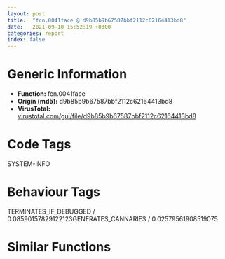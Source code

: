 ```yaml
---
layout: post
title:  "fcn.0041face @ d9b85b9b67587bbf2112c62164413bd8"
date:   2021-09-10 15:52:19 +0300
categories: report
index: false
---
```


# Generic Information
- **Function:** fcn.0041face
- **Origin (md5):** d9b85b9b67587bbf2112c62164413bd8
- **VirusTotal:** [virustotal.com/gui/file/d9b85b9b67587bbf2112c62164413bd8][virustotal_ref]

# Code Tags
<span class="tag" id="SYSTEM-INFO">SYSTEM-INFO</span>


# Behaviour Tags
<span class="bhv-tag" id="TERMINATES_IF_DEBUGGED">TERMINATES_IF_DEBUGGED / 0.08590157829122123</span><span class="bhv-tag" id="GENERATES_CANNARIES">GENERATES_CANNARIES / 0.02579561908519075</span>

# Similar Functions
<script type="text/javascript" src="https://www.gstatic.com/charts/loader.js"></script>
<script type="text/javascript">

    google.charts.load('current', {'packages':['corechart']});
    google.charts.setOnLoadCallback(drawChart);

    function drawChart() {
    var data = new google.visualization.DataTable();
        data.addColumn('number', 'X');
        data.addColumn('number', 'Y');
        data.addColumn({type: 'string', role: 'tooltip', 'p': {'html': true}});
        data.addColumn({'type': 'string', 'role': 'style'});
        
        data.addRows([
    [34.38710403442383, -33.86522674560547, '<b><a href="/report/fcn.0041face@d9b85b9b67587bbf2112c62164413bd8">fcn.0041face</a><br>@d9b85b9b67587bbf2112c62164413bd8</b><br>mov edi, edi<br>push ebp<br>mov ebp, esp<br>sub esp, 0x328<br>mov eax, dword[0x4d606c]<br>xor eax, ebp<br>mov dword[ebp-4], eax<br>cmp dword[ebp+8], 0xffffffff<br>push edi<br>je 0x41faf3<br>push dword[ebp+8]<br>call fcn.004165e2<br>pop ecx<br>push 0x50<br>lea eax, [ebp-0x320]<br>push 0<br>push eax<br>call fcn.00417ba0<br>push 0x2cc<br>lea eax, [ebp-0x2d0]<br>push 0<br>push eax<br>call fcn.00417ba0<br>lea eax, [ebp-0x320]<br>add esp, 0x18<br>mov dword[ebp-0x328], eax<br>lea eax, [ebp-0x2d0]<br>mov dword[ebp-0x324], eax<br>mov dword[ebp-0x220], eax<br>mov dword[ebp-0x224], ecx<br>mov dword[ebp-0x228], edx<br>mov dword[ebp-0x22c], ebx<br>mov dword[ebp-0x230], esi<br>mov dword[ebp-0x234], edi<br>mov word[ebp-0x208], ss<br>mov word[ebp-0x214], cs<br>mov word[ebp-0x238], ds<br>mov word[ebp-0x23c], es<br>mov word[ebp-0x240], fs<br>mov word[ebp-0x244], gs<br>pushfd <br>pop dword[ebp-0x210]<br>mov eax, dword[ebp+4]<br>mov dword[ebp-0x218], eax<br>lea eax, [ebp+4]<br>mov dword[ebp-0x20c], eax<br>mov dword[ebp-0x2d0], 0x10001<br>mov eax, dword[eax-4]<br>mov dword[ebp-0x21c], eax<br>mov eax, dword[ebp+0xc]<br>mov dword[ebp-0x320], eax<br>mov eax, dword[ebp+0x10]<br>mov dword[ebp-0x31c], eax<br>mov eax, dword[ebp+4]<br>mov dword[ebp-0x314], eax<br>call dword[sym.imp.KERNEL32.dll_IsDebuggerPresent]<br>push 0<br>mov edi, eax<br>call dword[sym.imp.KERNEL32.dll_SetUnhandledExceptionFilter]<br>lea eax, [ebp-0x328]<br>push eax<br>call dword[sym.imp.KERNEL32.dll_UnhandledExceptionFilter]<br>test eax, eax<br>jne 0x41fbfa<br>test edi, edi<br>jne 0x41fbfa<br>cmp dword[ebp+8], 0xffffffff<br>je 0x41fbfa<br>push dword[ebp+8]<br>call fcn.004165e2<br>pop ecx<br>mov ecx, dword[ebp-4]<br>xor ecx, ebp<br>pop edi<br>call fcn.0041585b<br>mov esp, ebp<br>pop ebp<br>ret <br><eoc> ', 'point { fill-color: #e0440e; }'],
[64.35002899169922, -56.094512939453125, '<b><a href="/report/fcn.0040c50e@1bf3bcaca0e582026c935549bb7d8a33">fcn.0040c50e</a><br>@1bf3bcaca0e582026c935549bb7d8a33</b><br>mov edi, edi<br>push ebp<br>mov ebp, esp<br>sub esp, 0x328<br>mov eax, dword[0x42e068]<br>xor eax, ebp<br>mov dword[ebp-4], eax<br>cmp dword[ebp+8], 0xffffffff<br>push edi<br>je 0x40c533<br>push dword[ebp+8]<br>call fcn.00408652<br>pop ecx<br>push 0x50<br>lea eax, [ebp-0x320]<br>push 0<br>push eax<br>call fcn.00409960<br>push 0x2cc<br>lea eax, [ebp-0x2d0]<br>push 0<br>push eax<br>call fcn.00409960<br>lea eax, [ebp-0x320]<br>add esp, 0x18<br>mov dword[ebp-0x328], eax<br>lea eax, [ebp-0x2d0]<br>mov dword[ebp-0x324], eax<br>mov dword[ebp-0x220], eax<br>mov dword[ebp-0x224], ecx<br>mov dword[ebp-0x228], edx<br>mov dword[ebp-0x22c], ebx<br>mov dword[ebp-0x230], esi<br>mov dword[ebp-0x234], edi<br>mov word[ebp-0x208], ss<br>mov word[ebp-0x214], cs<br>mov word[ebp-0x238], ds<br>mov word[ebp-0x23c], es<br>mov word[ebp-0x240], fs<br>mov word[ebp-0x244], gs<br>pushfd <br>pop dword[ebp-0x210]<br>mov eax, dword[ebp+4]<br>mov dword[ebp-0x218], eax<br>lea eax, [ebp+4]<br>mov dword[ebp-0x20c], eax<br>mov dword[ebp-0x2d0], 0x10001<br>mov eax, dword[eax-4]<br>mov dword[ebp-0x21c], eax<br>mov eax, dword[ebp+0xc]<br>mov dword[ebp-0x320], eax<br>mov eax, dword[ebp+0x10]<br>mov dword[ebp-0x31c], eax<br>mov eax, dword[ebp+4]<br>mov dword[ebp-0x314], eax<br>call dword[sym.imp.KERNEL32.dll_IsDebuggerPresent]<br>push 0<br>mov edi, eax<br>call dword[sym.imp.KERNEL32.dll_SetUnhandledExceptionFilter]<br>lea eax, [ebp-0x328]<br>push eax<br>call dword[sym.imp.KERNEL32.dll_UnhandledExceptionFilter]<br>test eax, eax<br>jne 0x40c63a<br>test edi, edi<br>jne 0x40c63a<br>cmp dword[ebp+8], 0xffffffff<br>je 0x40c63a<br>push dword[ebp+8]<br>call fcn.00408652<br>pop ecx<br>mov ecx, dword[ebp-4]<br>xor ecx, ebp<br>pop edi<br>call fcn.00407996<br>mov esp, ebp<br>pop ebp<br>ret <br><eoc> ', 'null'],
[86.9982681274414, -211.724365234375, '<b><a href="/report/fcn.00484f24@912f1d013a0d6151bc7a7cef6da1b2a0">fcn.00484f24</a><br>@912f1d013a0d6151bc7a7cef6da1b2a0</b><br>push ebp<br>mov ebp, esp<br>sub esp, 0x328<br>mov eax, dword[0x4b8744]<br>xor eax, ebp<br>mov dword[ebp-4], eax<br>cmp dword[ebp+8], 0xffffffff<br>push edi<br>je 0x484f47<br>push dword[ebp+8]<br>call fcn.0048ac2f<br>pop ecx<br>and dword[ebp-0x320], 0<br>lea eax, [ebp-0x31c]<br>push 0x4c<br>push 0<br>push eax<br>call fcn.0047b750<br>lea eax, [ebp-0x320]<br>add esp, 0xc<br>mov dword[ebp-0x328], eax<br>lea eax, [ebp-0x2d0]<br>mov dword[ebp-0x324], eax<br>mov dword[ebp-0x220], eax<br>mov dword[ebp-0x224], ecx<br>mov dword[ebp-0x228], edx<br>mov dword[ebp-0x22c], ebx<br>mov dword[ebp-0x230], esi<br>mov dword[ebp-0x234], edi<br>mov word[ebp-0x208], ss<br>mov word[ebp-0x214], cs<br>mov word[ebp-0x238], ds<br>mov word[ebp-0x23c], es<br>mov word[ebp-0x240], fs<br>mov word[ebp-0x244], gs<br>pushfd <br>pop dword[ebp-0x210]<br>mov eax, dword[ebp+4]<br>mov dword[ebp-0x218], eax<br>lea eax, [ebp+4]<br>mov dword[ebp-0x20c], eax<br>mov dword[ebp-0x2d0], 0x10001<br>mov eax, dword[eax-4]<br>mov dword[ebp-0x21c], eax<br>mov eax, dword[ebp+0xc]<br>mov dword[ebp-0x320], eax<br>mov eax, dword[ebp+0x10]<br>mov dword[ebp-0x31c], eax<br>mov eax, dword[ebp+4]<br>mov dword[ebp-0x314], eax<br>call dword[sym.imp.KERNEL32.dll_IsDebuggerPresent]<br>mov edi, eax<br>lea eax, [ebp-0x328]<br>push eax<br>call fcn.004841b6<br>pop ecx<br>test eax, eax<br>jne 0x48503a<br>test edi, edi<br>jne 0x48503a<br>cmp dword[ebp+8], 0xffffffff<br>je 0x48503a<br>push dword[ebp+8]<br>call fcn.0048ac2f<br>pop ecx<br>mov ecx, dword[ebp-4]<br>xor ecx, ebp<br>pop edi<br>call fcn.0047b6bc<br>mov esp, ebp<br>pop ebp<br>ret <br><eoc> ', 'null'],
[54.40937805175781, -94.9156265258789, '<b><a href="/report/fcn.004669ae@2dd6da6129e47fd72c5b6249eef16bbb">fcn.004669ae</a><br>@2dd6da6129e47fd72c5b6249eef16bbb</b><br>mov edi, edi<br>push ebp<br>mov ebp, esp<br>sub esp, 0x328<br>mov eax, dword[0x49b06c]<br>xor eax, ebp<br>mov dword[ebp-4], eax<br>cmp dword[ebp+8], 0xffffffff<br>push edi<br>je 0x4669d3<br>push dword[ebp+8]<br>call fcn.0045d4d3<br>pop ecx<br>push 0x50<br>lea eax, [ebp-0x320]<br>push 0<br>push eax<br>call fcn.0045ec20<br>push 0x2cc<br>lea eax, [ebp-0x2d0]<br>push 0<br>push eax<br>call fcn.0045ec20<br>lea eax, [ebp-0x320]<br>add esp, 0x18<br>mov dword[ebp-0x328], eax<br>lea eax, [ebp-0x2d0]<br>mov dword[ebp-0x324], eax<br>mov dword[ebp-0x220], eax<br>mov dword[ebp-0x224], ecx<br>mov dword[ebp-0x228], edx<br>mov dword[ebp-0x22c], ebx<br>mov dword[ebp-0x230], esi<br>mov dword[ebp-0x234], edi<br>mov word[ebp-0x208], ss<br>mov word[ebp-0x214], cs<br>mov word[ebp-0x238], ds<br>mov word[ebp-0x23c], es<br>mov word[ebp-0x240], fs<br>mov word[ebp-0x244], gs<br>pushfd <br>pop dword[ebp-0x210]<br>mov eax, dword[ebp+4]<br>mov dword[ebp-0x218], eax<br>lea eax, [ebp+4]<br>mov dword[ebp-0x20c], eax<br>mov dword[ebp-0x2d0], 0x10001<br>mov eax, dword[eax-4]<br>mov dword[ebp-0x21c], eax<br>mov eax, dword[ebp+0xc]<br>mov dword[ebp-0x320], eax<br>mov eax, dword[ebp+0x10]<br>mov dword[ebp-0x31c], eax<br>mov eax, dword[ebp+4]<br>mov dword[ebp-0x314], eax<br>call dword[sym.imp.KERNEL32.dll_IsDebuggerPresent]<br>push 0<br>mov edi, eax<br>call dword[sym.imp.KERNEL32.dll_SetUnhandledExceptionFilter]<br>lea eax, [ebp-0x328]<br>push eax<br>call dword[sym.imp.KERNEL32.dll_UnhandledExceptionFilter]<br>test eax, eax<br>jne 0x466ada<br>test edi, edi<br>jne 0x466ada<br>cmp dword[ebp+8], 0xffffffff<br>je 0x466ada<br>push dword[ebp+8]<br>call fcn.0045d4d3<br>pop ecx<br>mov ecx, dword[ebp-4]<br>xor ecx, ebp<br>pop edi<br>call fcn.0045c716<br>mov esp, ebp<br>pop ebp<br>ret <br><eoc> ', 'null'],
[-236.89794921875, 99.71495819091797, '<b><a href="/report/fcn.004084a3@31d828bf241be93b3ffe89cf3c313d44">fcn.004084a3</a><br>@31d828bf241be93b3ffe89cf3c313d44</b><br>push ebp<br>mov ebp, esp<br>sub esp, 0x324<br>push ebx<br>push 0x17<br>call sub.KERNEL32.dll_IsProcessorFeaturePresent<br>test eax, eax<br>je 0x4084bd<br>mov ecx, dword[ebp+8]<br>int 0x29<br>push 3<br>call fcn.00408652<br>mov dword[esp], 0x2cc<br>lea eax, [ebp-0x324]<br>push 0<br>push eax<br>call fcn.00409960<br>add esp, 0xc<br>mov dword[ebp-0x274], eax<br>mov dword[ebp-0x278], ecx<br>mov dword[ebp-0x27c], edx<br>mov dword[ebp-0x280], ebx<br>mov dword[ebp-0x284], esi<br>mov dword[ebp-0x288], edi<br>mov word[ebp-0x25c], ss<br>mov word[ebp-0x268], cs<br>mov word[ebp-0x28c], ds<br>mov word[ebp-0x290], es<br>mov word[ebp-0x294], fs<br>mov word[ebp-0x298], gs<br>pushfd <br>pop dword[ebp-0x264]<br>mov eax, dword[ebp+4]<br>mov dword[ebp-0x26c], eax<br>lea eax, [ebp+4]<br>mov dword[ebp-0x260], eax<br>mov dword[ebp-0x324], 0x10001<br>mov eax, dword[eax-4]<br>push 0x50<br>mov dword[ebp-0x270], eax<br>lea eax, [ebp-0x58]<br>push 0<br>push eax<br>call fcn.00409960<br>mov eax, dword[ebp+4]<br>add esp, 0xc<br>mov dword[ebp-0x58], 0x40000015<br>mov dword[ebp-0x54], 1<br>mov dword[ebp-0x4c], eax<br>call dword[sym.imp.KERNEL32.dll_IsDebuggerPresent]<br>push 0<br>lea ebx, [eax-1]<br>neg ebx<br>lea eax, [ebp-0x58]<br>mov dword[ebp-8], eax<br>lea eax, [ebp-0x324]<br>sbb bl, bl<br>mov dword[ebp-4], eax<br>inc bl<br>call dword[sym.imp.KERNEL32.dll_SetUnhandledExceptionFilter]<br>lea eax, [ebp-8]<br>push eax<br>call dword[sym.imp.KERNEL32.dll_UnhandledExceptionFilter]<br>test eax, eax<br>jne 0x4085ba<br>test bl, bl<br>jne 0x4085ba<br>push 3<br>call fcn.00408652<br>pop ecx<br>pop ebx<br>leave <br>ret <br><eoc> ', 'null'],
[-237.69931030273438, 130.881103515625, '<b><a href="/report/fcn.00416433@835812ed365516de32516b9bf14b0450">fcn.00416433</a><br>@835812ed365516de32516b9bf14b0450</b><br>push ebp<br>mov ebp, esp<br>sub esp, 0x324<br>push ebx<br>push 0x17<br>call sub.KERNEL32.dll_IsProcessorFeaturePresent<br>test eax, eax<br>je 0x41644d<br>mov ecx, dword[ebp+8]<br>int 0x29<br>push 3<br>call fcn.004165e2<br>mov dword[esp], 0x2cc<br>lea eax, [ebp-0x324]<br>push 0<br>push eax<br>call fcn.00417ba0<br>add esp, 0xc<br>mov dword[ebp-0x274], eax<br>mov dword[ebp-0x278], ecx<br>mov dword[ebp-0x27c], edx<br>mov dword[ebp-0x280], ebx<br>mov dword[ebp-0x284], esi<br>mov dword[ebp-0x288], edi<br>mov word[ebp-0x25c], ss<br>mov word[ebp-0x268], cs<br>mov word[ebp-0x28c], ds<br>mov word[ebp-0x290], es<br>mov word[ebp-0x294], fs<br>mov word[ebp-0x298], gs<br>pushfd <br>pop dword[ebp-0x264]<br>mov eax, dword[ebp+4]<br>mov dword[ebp-0x26c], eax<br>lea eax, [ebp+4]<br>mov dword[ebp-0x260], eax<br>mov dword[ebp-0x324], 0x10001<br>mov eax, dword[eax-4]<br>push 0x50<br>mov dword[ebp-0x270], eax<br>lea eax, [ebp-0x58]<br>push 0<br>push eax<br>call fcn.00417ba0<br>mov eax, dword[ebp+4]<br>add esp, 0xc<br>mov dword[ebp-0x58], 0x40000015<br>mov dword[ebp-0x54], 1<br>mov dword[ebp-0x4c], eax<br>call dword[sym.imp.KERNEL32.dll_IsDebuggerPresent]<br>push 0<br>lea ebx, [eax-1]<br>neg ebx<br>lea eax, [ebp-0x58]<br>mov dword[ebp-8], eax<br>lea eax, [ebp-0x324]<br>sbb bl, bl<br>mov dword[ebp-4], eax<br>inc bl<br>call dword[sym.imp.KERNEL32.dll_SetUnhandledExceptionFilter]<br>lea eax, [ebp-8]<br>push eax<br>call dword[sym.imp.KERNEL32.dll_UnhandledExceptionFilter]<br>test eax, eax<br>jne 0x41654a<br>test bl, bl<br>jne 0x41654a<br>push 3<br>call fcn.004165e2<br>pop ecx<br>pop ebx<br>leave <br>ret <br><eoc> ', 'null'],
[-12.56924819946289, 119.45914459228516, '<b><a href="/report/fcn.00478a97@394c28c779b535ac47055481e5ab2427">fcn.00478a97</a><br>@394c28c779b535ac47055481e5ab2427</b><br>mov edi, edi<br>push ebp<br>mov ebp, esp<br>sub esp, 0x210<br>mov eax, dword[0x49b06c]<br>xor eax, ebp<br>mov dword[ebp-4], eax<br>mov eax, dword[ebp+8]<br>lea ecx, [ebp-0x210]<br>push esi<br>mov esi, dword[ebp+0xc]<br>push 0x105<br>push ecx<br>push eax<br>call dword[sym.imp.KERNEL32.dll_GetModuleFileNameW]<br>test eax, eax<br>jne 0x478adb<br>call dword[sym.imp.KERNEL32.dll_GetLastError]<br>push eax<br>call fcn.0046bb46<br>pop ecx<br>xor eax, eax<br>jmp 0x478aee<br>push dword[ebp+0x10]<br>lea eax, [ebp-0x210]<br>push esi<br>push eax<br>call fcn.0047410c<br>add esp, 0xc<br>mov ecx, dword[ebp-4]<br>xor ecx, ebp<br>pop esi<br>call fcn.0045c716<br>mov esp, ebp<br>pop ebp<br>ret <br><eoc> ', 'null'],
[219.98133850097656, -113.76179504394531, '<b><a href="/report/fcn.004365e5@7b00dd8f2abf54a73bfb09681334ff78">fcn.004365e5</a><br>@7b00dd8f2abf54a73bfb09681334ff78</b><br>push ebp<br>lea ebp, [esp-0x2a8]<br>sub esp, 0x328<br>mov eax, dword[0x4672d8]<br>xor eax, ebp<br>mov dword[ebp+0x2a4], eax<br>push esi<br>mov dword[ebp+0x88], eax<br>mov dword[ebp+0x84], ecx<br>mov dword[ebp+0x80], edx<br>mov dword[ebp+0x7c], ebx<br>mov dword[ebp+0x78], esi<br>mov dword[ebp+0x74], edi<br>mov word[ebp+0xa0], ss<br>mov word[ebp+0x94], cs<br>mov word[ebp+0x70], ds<br>mov word[ebp+0x6c], es<br>mov word[ebp+0x68], fs<br>mov word[ebp+0x64], gs<br>pushfd <br>pop dword[ebp+0x98]<br>mov esi, dword[ebp+0x2ac]<br>lea eax, [ebp+0x2ac]<br>mov dword[ebp+0x9c], eax<br>mov dword[ebp-0x28], 0x10001<br>mov dword[ebp+0x90], esi<br>mov eax, dword[eax-4]<br>push 0x50<br>mov dword[ebp+0x8c], eax<br>lea eax, [ebp-0x80]<br>push 0<br>push eax<br>call fcn.00436280<br>lea eax, [ebp-0x80]<br>mov dword[ebp-0x30], eax<br>lea eax, [ebp-0x28]<br>add esp, 0xc<br>mov dword[ebp-0x80], 0xc000000d<br>mov dword[ebp-0x74], esi<br>mov dword[ebp-0x2c], eax<br>call dword[sym.imp.KERNEL32.dll_IsDebuggerPresent]<br>push 0<br>mov esi, eax<br>call dword[sym.imp.KERNEL32.dll_SetUnhandledExceptionFilter]<br>lea eax, [ebp-0x30]<br>push eax<br>call dword[sym.imp.KERNEL32.dll_UnhandledExceptionFilter]<br>test eax, eax<br>jne 0x4366b9<br>test esi, esi<br>jne 0x4366b9<br>push 2<br>call fcn.00441370<br>pop ecx<br>push 0xc000000d<br>call dword[sym.imp.KERNEL32.dll_GetCurrentProcess]<br>push eax<br>call dword[sym.imp.KERNEL32.dll_TerminateProcess]<br>mov ecx, dword[ebp+0x2a4]<br>xor ecx, ebp<br>pop esi<br>call fcn.0043779f<br>add ebp, 0x2a8<br>leave <br>ret <br><eoc> ', 'null'],
[-267.06341552734375, 120.55642700195312, '<b><a href="/report/fcn.004084a3@bd5810ea8cdeec913ece5ee7baedb8e9">fcn.004084a3</a><br>@bd5810ea8cdeec913ece5ee7baedb8e9</b><br>push ebp<br>mov ebp, esp<br>sub esp, 0x324<br>push ebx<br>push 0x17<br>call sub.KERNEL32.dll_IsProcessorFeaturePresent<br>test eax, eax<br>je 0x4084bd<br>mov ecx, dword[ebp+8]<br>int 0x29<br>push 3<br>call fcn.00408652<br>mov dword[esp], 0x2cc<br>lea eax, [ebp-0x324]<br>push 0<br>push eax<br>call fcn.00409960<br>add esp, 0xc<br>mov dword[ebp-0x274], eax<br>mov dword[ebp-0x278], ecx<br>mov dword[ebp-0x27c], edx<br>mov dword[ebp-0x280], ebx<br>mov dword[ebp-0x284], esi<br>mov dword[ebp-0x288], edi<br>mov word[ebp-0x25c], ss<br>mov word[ebp-0x268], cs<br>mov word[ebp-0x28c], ds<br>mov word[ebp-0x290], es<br>mov word[ebp-0x294], fs<br>mov word[ebp-0x298], gs<br>pushfd <br>pop dword[ebp-0x264]<br>mov eax, dword[ebp+4]<br>mov dword[ebp-0x26c], eax<br>lea eax, [ebp+4]<br>mov dword[ebp-0x260], eax<br>mov dword[ebp-0x324], 0x10001<br>mov eax, dword[eax-4]<br>push 0x50<br>mov dword[ebp-0x270], eax<br>lea eax, [ebp-0x58]<br>push 0<br>push eax<br>call fcn.00409960<br>mov eax, dword[ebp+4]<br>add esp, 0xc<br>mov dword[ebp-0x58], 0x40000015<br>mov dword[ebp-0x54], 1<br>mov dword[ebp-0x4c], eax<br>call dword[sym.imp.KERNEL32.dll_IsDebuggerPresent]<br>push 0<br>lea ebx, [eax-1]<br>neg ebx<br>lea eax, [ebp-0x58]<br>mov dword[ebp-8], eax<br>lea eax, [ebp-0x324]<br>sbb bl, bl<br>mov dword[ebp-4], eax<br>inc bl<br>call dword[sym.imp.KERNEL32.dll_SetUnhandledExceptionFilter]<br>lea eax, [ebp-8]<br>push eax<br>call dword[sym.imp.KERNEL32.dll_UnhandledExceptionFilter]<br>test eax, eax<br>jne 0x4085ba<br>test bl, bl<br>jne 0x4085ba<br>push 3<br>call fcn.00408652<br>pop ecx<br>pop ebx<br>leave <br>ret <br><eoc> ', 'null'],
[-220.0248565673828, 156.59278869628906, '<b><a href="/report/fcn.0045d324@6f3954a480bef11309decb3759df55ad">fcn.0045d324</a><br>@6f3954a480bef11309decb3759df55ad</b><br>push ebp<br>mov ebp, esp<br>sub esp, 0x324<br>push ebx<br>push 0x17<br>call sub.KERNEL32.dll_IsProcessorFeaturePresent<br>test eax, eax<br>je 0x45d33e<br>mov ecx, dword[ebp+8]<br>int 0x29<br>push 3<br>call fcn.0045d4d3<br>mov dword[esp], 0x2cc<br>lea eax, [ebp-0x324]<br>push 0<br>push eax<br>call fcn.0045ec20<br>add esp, 0xc<br>mov dword[ebp-0x274], eax<br>mov dword[ebp-0x278], ecx<br>mov dword[ebp-0x27c], edx<br>mov dword[ebp-0x280], ebx<br>mov dword[ebp-0x284], esi<br>mov dword[ebp-0x288], edi<br>mov word[ebp-0x25c], ss<br>mov word[ebp-0x268], cs<br>mov word[ebp-0x28c], ds<br>mov word[ebp-0x290], es<br>mov word[ebp-0x294], fs<br>mov word[ebp-0x298], gs<br>pushfd <br>pop dword[ebp-0x264]<br>mov eax, dword[ebp+4]<br>mov dword[ebp-0x26c], eax<br>lea eax, [ebp+4]<br>mov dword[ebp-0x260], eax<br>mov dword[ebp-0x324], 0x10001<br>mov eax, dword[eax-4]<br>push 0x50<br>mov dword[ebp-0x270], eax<br>lea eax, [ebp-0x58]<br>push 0<br>push eax<br>call fcn.0045ec20<br>mov eax, dword[ebp+4]<br>add esp, 0xc<br>mov dword[ebp-0x58], 0x40000015<br>mov dword[ebp-0x54], 1<br>mov dword[ebp-0x4c], eax<br>call dword[sym.imp.KERNEL32.dll_IsDebuggerPresent]<br>push 0<br>lea ebx, [eax-1]<br>neg ebx<br>lea eax, [ebp-0x58]<br>mov dword[ebp-8], eax<br>lea eax, [ebp-0x324]<br>sbb bl, bl<br>mov dword[ebp-4], eax<br>inc bl<br>call dword[sym.imp.KERNEL32.dll_SetUnhandledExceptionFilter]<br>lea eax, [ebp-8]<br>push eax<br>call dword[sym.imp.KERNEL32.dll_UnhandledExceptionFilter]<br>test eax, eax<br>jne 0x45d43b<br>test bl, bl<br>jne 0x45d43b<br>push 3<br>call fcn.0045d4d3<br>pop ecx<br>pop ebx<br>leave <br>ret <br><eoc> ', 'null'],
[84.1981201171875, -120.56846618652344, '<b><a href="/report/fcn.004669ae@3a017db0719485179e5931e1ff048b6a">fcn.004669ae</a><br>@3a017db0719485179e5931e1ff048b6a</b><br>mov edi, edi<br>push ebp<br>mov ebp, esp<br>sub esp, 0x328<br>mov eax, dword[0x49b06c]<br>xor eax, ebp<br>mov dword[ebp-4], eax<br>cmp dword[ebp+8], 0xffffffff<br>push edi<br>je 0x4669d3<br>push dword[ebp+8]<br>call fcn.0045d4d3<br>pop ecx<br>push 0x50<br>lea eax, [ebp-0x320]<br>push 0<br>push eax<br>call fcn.0045ec20<br>push 0x2cc<br>lea eax, [ebp-0x2d0]<br>push 0<br>push eax<br>call fcn.0045ec20<br>lea eax, [ebp-0x320]<br>add esp, 0x18<br>mov dword[ebp-0x328], eax<br>lea eax, [ebp-0x2d0]<br>mov dword[ebp-0x324], eax<br>mov dword[ebp-0x220], eax<br>mov dword[ebp-0x224], ecx<br>mov dword[ebp-0x228], edx<br>mov dword[ebp-0x22c], ebx<br>mov dword[ebp-0x230], esi<br>mov dword[ebp-0x234], edi<br>mov word[ebp-0x208], ss<br>mov word[ebp-0x214], cs<br>mov word[ebp-0x238], ds<br>mov word[ebp-0x23c], es<br>mov word[ebp-0x240], fs<br>mov word[ebp-0x244], gs<br>pushfd <br>pop dword[ebp-0x210]<br>mov eax, dword[ebp+4]<br>mov dword[ebp-0x218], eax<br>lea eax, [ebp+4]<br>mov dword[ebp-0x20c], eax<br>mov dword[ebp-0x2d0], 0x10001<br>mov eax, dword[eax-4]<br>mov dword[ebp-0x21c], eax<br>mov eax, dword[ebp+0xc]<br>mov dword[ebp-0x320], eax<br>mov eax, dword[ebp+0x10]<br>mov dword[ebp-0x31c], eax<br>mov eax, dword[ebp+4]<br>mov dword[ebp-0x314], eax<br>call dword[sym.imp.KERNEL32.dll_IsDebuggerPresent]<br>push 0<br>mov edi, eax<br>call dword[sym.imp.KERNEL32.dll_SetUnhandledExceptionFilter]<br>lea eax, [ebp-0x328]<br>push eax<br>call dword[sym.imp.KERNEL32.dll_UnhandledExceptionFilter]<br>test eax, eax<br>jne 0x466ada<br>test edi, edi<br>jne 0x466ada<br>cmp dword[ebp+8], 0xffffffff<br>je 0x466ada<br>push dword[ebp+8]<br>call fcn.0045d4d3<br>pop ecx<br>mov ecx, dword[ebp-4]<br>xor ecx, ebp<br>pop edi<br>call fcn.0045c716<br>mov esp, ebp<br>pop ebp<br>ret <br><eoc> ', 'null'],
[-12.446818351745605, -84.28390502929688, '<b><a href="/report/fcn.0040c80e@14618ef6ca36984f994ab39b0c0ac7d8">fcn.0040c80e</a><br>@14618ef6ca36984f994ab39b0c0ac7d8</b><br>mov edi, edi<br>push ebp<br>mov ebp, esp<br>sub esp, 0x328<br>mov eax, dword[0x42f068]<br>xor eax, ebp<br>mov dword[ebp-4], eax<br>cmp dword[ebp+8], 0xffffffff<br>push edi<br>je 0x40c833<br>push dword[ebp+8]<br>call fcn.00408c17<br>pop ecx<br>push 0x50<br>lea eax, [ebp-0x320]<br>push 0<br>push eax<br>call fcn.00409f20<br>push 0x2cc<br>lea eax, [ebp-0x2d0]<br>push 0<br>push eax<br>call fcn.00409f20<br>lea eax, [ebp-0x320]<br>add esp, 0x18<br>mov dword[ebp-0x328], eax<br>lea eax, [ebp-0x2d0]<br>mov dword[ebp-0x324], eax<br>mov dword[ebp-0x220], eax<br>mov dword[ebp-0x224], ecx<br>mov dword[ebp-0x228], edx<br>mov dword[ebp-0x22c], ebx<br>mov dword[ebp-0x230], esi<br>mov dword[ebp-0x234], edi<br>mov word[ebp-0x208], ss<br>mov word[ebp-0x214], cs<br>mov word[ebp-0x238], ds<br>mov word[ebp-0x23c], es<br>mov word[ebp-0x240], fs<br>mov word[ebp-0x244], gs<br>pushfd <br>pop dword[ebp-0x210]<br>mov eax, dword[ebp+4]<br>mov dword[ebp-0x218], eax<br>lea eax, [ebp+4]<br>mov dword[ebp-0x20c], eax<br>mov dword[ebp-0x2d0], 0x10001<br>mov eax, dword[eax-4]<br>mov dword[ebp-0x21c], eax<br>mov eax, dword[ebp+0xc]<br>mov dword[ebp-0x320], eax<br>mov eax, dword[ebp+0x10]<br>mov dword[ebp-0x31c], eax<br>mov eax, dword[ebp+4]<br>mov dword[ebp-0x314], eax<br>call dword[sym.imp.KERNEL32.dll_IsDebuggerPresent]<br>push 0<br>mov edi, eax<br>call dword[sym.imp.KERNEL32.dll_SetUnhandledExceptionFilter]<br>lea eax, [ebp-0x328]<br>push eax<br>call dword[sym.imp.KERNEL32.dll_UnhandledExceptionFilter]<br>test eax, eax<br>jne 0x40c93a<br>test edi, edi<br>jne 0x40c93a<br>cmp dword[ebp+8], 0xffffffff<br>je 0x40c93a<br>push dword[ebp+8]<br>call fcn.00408c17<br>pop ecx<br>mov ecx, dword[ebp-4]<br>xor ecx, ebp<br>pop edi<br>call fcn.00407f48<br>mov esp, ebp<br>pop ebp<br>ret <br><eoc> ', 'null'],
[49.43794631958008, -134.5440673828125, '<b><a href="/report/fcn.0040c50e@e9c6b3bcaa2edc455cb26f1e0f4a513a">fcn.0040c50e</a><br>@e9c6b3bcaa2edc455cb26f1e0f4a513a</b><br>mov edi, edi<br>push ebp<br>mov ebp, esp<br>sub esp, 0x328<br>mov eax, dword[0x42e068]<br>xor eax, ebp<br>mov dword[ebp-4], eax<br>cmp dword[ebp+8], 0xffffffff<br>push edi<br>je 0x40c533<br>push dword[ebp+8]<br>call fcn.00408652<br>pop ecx<br>push 0x50<br>lea eax, [ebp-0x320]<br>push 0<br>push eax<br>call fcn.00409960<br>push 0x2cc<br>lea eax, [ebp-0x2d0]<br>push 0<br>push eax<br>call fcn.00409960<br>lea eax, [ebp-0x320]<br>add esp, 0x18<br>mov dword[ebp-0x328], eax<br>lea eax, [ebp-0x2d0]<br>mov dword[ebp-0x324], eax<br>mov dword[ebp-0x220], eax<br>mov dword[ebp-0x224], ecx<br>mov dword[ebp-0x228], edx<br>mov dword[ebp-0x22c], ebx<br>mov dword[ebp-0x230], esi<br>mov dword[ebp-0x234], edi<br>mov word[ebp-0x208], ss<br>mov word[ebp-0x214], cs<br>mov word[ebp-0x238], ds<br>mov word[ebp-0x23c], es<br>mov word[ebp-0x240], fs<br>mov word[ebp-0x244], gs<br>pushfd <br>pop dword[ebp-0x210]<br>mov eax, dword[ebp+4]<br>mov dword[ebp-0x218], eax<br>lea eax, [ebp+4]<br>mov dword[ebp-0x20c], eax<br>mov dword[ebp-0x2d0], 0x10001<br>mov eax, dword[eax-4]<br>mov dword[ebp-0x21c], eax<br>mov eax, dword[ebp+0xc]<br>mov dword[ebp-0x320], eax<br>mov eax, dword[ebp+0x10]<br>mov dword[ebp-0x31c], eax<br>mov eax, dword[ebp+4]<br>mov dword[ebp-0x314], eax<br>call dword[sym.imp.KERNEL32.dll_IsDebuggerPresent]<br>push 0<br>mov edi, eax<br>call dword[sym.imp.KERNEL32.dll_SetUnhandledExceptionFilter]<br>lea eax, [ebp-0x328]<br>push eax<br>call dword[sym.imp.KERNEL32.dll_UnhandledExceptionFilter]<br>test eax, eax<br>jne 0x40c63a<br>test edi, edi<br>jne 0x40c63a<br>cmp dword[ebp+8], 0xffffffff<br>je 0x40c63a<br>push dword[ebp+8]<br>call fcn.00408652<br>pop ecx<br>mov ecx, dword[ebp-4]<br>xor ecx, ebp<br>pop edi<br>call fcn.00407996<br>mov esp, ebp<br>pop ebp<br>ret <br><eoc> ', 'null'],
[-207.8943328857422, 122.03334045410156, '<b><a href="/report/fcn.0045d324@83f49824bfe7c3c24f4b74a2ba6ab65b">fcn.0045d324</a><br>@83f49824bfe7c3c24f4b74a2ba6ab65b</b><br>push ebp<br>mov ebp, esp<br>sub esp, 0x324<br>push ebx<br>push 0x17<br>call sub.KERNEL32.dll_IsProcessorFeaturePresent<br>test eax, eax<br>je 0x45d33e<br>mov ecx, dword[ebp+8]<br>int 0x29<br>push 3<br>call fcn.0045d4d3<br>mov dword[esp], 0x2cc<br>lea eax, [ebp-0x324]<br>push 0<br>push eax<br>call fcn.0045ec20<br>add esp, 0xc<br>mov dword[ebp-0x274], eax<br>mov dword[ebp-0x278], ecx<br>mov dword[ebp-0x27c], edx<br>mov dword[ebp-0x280], ebx<br>mov dword[ebp-0x284], esi<br>mov dword[ebp-0x288], edi<br>mov word[ebp-0x25c], ss<br>mov word[ebp-0x268], cs<br>mov word[ebp-0x28c], ds<br>mov word[ebp-0x290], es<br>mov word[ebp-0x294], fs<br>mov word[ebp-0x298], gs<br>pushfd <br>pop dword[ebp-0x264]<br>mov eax, dword[ebp+4]<br>mov dword[ebp-0x26c], eax<br>lea eax, [ebp+4]<br>mov dword[ebp-0x260], eax<br>mov dword[ebp-0x324], 0x10001<br>mov eax, dword[eax-4]<br>push 0x50<br>mov dword[ebp-0x270], eax<br>lea eax, [ebp-0x58]<br>push 0<br>push eax<br>call fcn.0045ec20<br>mov eax, dword[ebp+4]<br>add esp, 0xc<br>mov dword[ebp-0x58], 0x40000015<br>mov dword[ebp-0x54], 1<br>mov dword[ebp-0x4c], eax<br>call dword[sym.imp.KERNEL32.dll_IsDebuggerPresent]<br>push 0<br>lea ebx, [eax-1]<br>neg ebx<br>lea eax, [ebp-0x58]<br>mov dword[ebp-8], eax<br>lea eax, [ebp-0x324]<br>sbb bl, bl<br>mov dword[ebp-4], eax<br>inc bl<br>call dword[sym.imp.KERNEL32.dll_SetUnhandledExceptionFilter]<br>lea eax, [ebp-8]<br>push eax<br>call dword[sym.imp.KERNEL32.dll_UnhandledExceptionFilter]<br>test eax, eax<br>jne 0x45d43b<br>test bl, bl<br>jne 0x45d43b<br>push 3<br>call fcn.0045d4d3<br>pop ecx<br>pop ebx<br>leave <br>ret <br><eoc> ', 'null'],
[263.5535583496094, -69.44538116455078, '<b><a href="/report/fcn.010064de@7be42d186738ec1816397d616de2cb9d">fcn.010064de</a><br>@7be42d186738ec1816397d616de2cb9d</b><br>cmp ecx, dword[0x100b2d0]<br>jne 0x10064ef<br>test ecx, 0xffff0000<br>jne 0x10064ef<br>ret <br>jmp 0x10064f9<br>mov edi, edi<br>push ebp<br>mov ebp, esp<br>sub esp, 0x330<br>push edi<br>mov dword[ebp-0x228], eax<br>mov dword[ebp-0x22c], ecx<br>mov dword[ebp-0x230], edx<br>mov dword[ebp-0x234], ebx<br>mov dword[ebp-0x238], esi<br>mov dword[ebp-0x23c], edi<br>mov word[ebp-0x210], ss<br>mov word[ebp-0x21c], cs<br>mov word[ebp-0x240], ds<br>mov word[ebp-0x244], es<br>mov word[ebp-0x248], fs<br>mov word[ebp-0x24c], gs<br>pushfd <br>pop dword[ebp-0x218]<br>mov dword[ebp-0x2d8], 0x10001<br>mov eax, dword[ebp+4]<br>mov dword[ebp-0x220], eax<br>lea eax, [ebp+4]<br>mov dword[ebp-0x214], eax<br>lea eax, [ebp+4]<br>mov eax, dword[eax-4]<br>mov dword[ebp-0x224], eax<br>push 0x14<br>pop ecx<br>xor eax, eax<br>lea edi, [ebp-0x330]<br>rep stosd<br>mov dword[ebp-0x330], 0xc0000409<br>mov eax, dword[ebp+4]<br>mov dword[ebp-0x324], eax<br>lea eax, [ebp-0x330]<br>mov dword[ebp-8], eax<br>lea eax, [ebp-0x2d8]<br>mov dword[ebp-4], eax<br>mov eax, dword[0x100b2d0]<br>mov dword[ebp-0x2e0], eax<br>mov eax, dword[0x100b2cc]<br>mov dword[ebp-0x2dc], eax<br>push 0<br>call dword[sym.imp.KERNEL32.dll_SetUnhandledExceptionFilter]<br>lea eax, [ebp-8]<br>push eax<br>call dword[sym.imp.KERNEL32.dll_UnhandledExceptionFilter]<br>push 0x502<br>call dword[sym.imp.KERNEL32.dll_GetCurrentProcess]<br>push eax<br>call dword[sym.imp.KERNEL32.dll_TerminateProcess]<br>pop edi<br>leave <br>ret <br><eoc> ', 'null'],
[-3.9337146282196045, -47.7132453918457, '<b><a href="/report/fcn.004669ae@cd64783198de5872d050db281b6d529b">fcn.004669ae</a><br>@cd64783198de5872d050db281b6d529b</b><br>mov edi, edi<br>push ebp<br>mov ebp, esp<br>sub esp, 0x328<br>mov eax, dword[0x49b06c]<br>xor eax, ebp<br>mov dword[ebp-4], eax<br>cmp dword[ebp+8], 0xffffffff<br>push edi<br>je 0x4669d3<br>push dword[ebp+8]<br>call fcn.0045d4d3<br>pop ecx<br>push 0x50<br>lea eax, [ebp-0x320]<br>push 0<br>push eax<br>call fcn.0045ec20<br>push 0x2cc<br>lea eax, [ebp-0x2d0]<br>push 0<br>push eax<br>call fcn.0045ec20<br>lea eax, [ebp-0x320]<br>add esp, 0x18<br>mov dword[ebp-0x328], eax<br>lea eax, [ebp-0x2d0]<br>mov dword[ebp-0x324], eax<br>mov dword[ebp-0x220], eax<br>mov dword[ebp-0x224], ecx<br>mov dword[ebp-0x228], edx<br>mov dword[ebp-0x22c], ebx<br>mov dword[ebp-0x230], esi<br>mov dword[ebp-0x234], edi<br>mov word[ebp-0x208], ss<br>mov word[ebp-0x214], cs<br>mov word[ebp-0x238], ds<br>mov word[ebp-0x23c], es<br>mov word[ebp-0x240], fs<br>mov word[ebp-0x244], gs<br>pushfd <br>pop dword[ebp-0x210]<br>mov eax, dword[ebp+4]<br>mov dword[ebp-0x218], eax<br>lea eax, [ebp+4]<br>mov dword[ebp-0x20c], eax<br>mov dword[ebp-0x2d0], 0x10001<br>mov eax, dword[eax-4]<br>mov dword[ebp-0x21c], eax<br>mov eax, dword[ebp+0xc]<br>mov dword[ebp-0x320], eax<br>mov eax, dword[ebp+0x10]<br>mov dword[ebp-0x31c], eax<br>mov eax, dword[ebp+4]<br>mov dword[ebp-0x314], eax<br>call dword[sym.imp.KERNEL32.dll_IsDebuggerPresent]<br>push 0<br>mov edi, eax<br>call dword[sym.imp.KERNEL32.dll_SetUnhandledExceptionFilter]<br>lea eax, [ebp-0x328]<br>push eax<br>call dword[sym.imp.KERNEL32.dll_UnhandledExceptionFilter]<br>test eax, eax<br>jne 0x466ada<br>test edi, edi<br>jne 0x466ada<br>cmp dword[ebp+8], 0xffffffff<br>je 0x466ada<br>push dword[ebp+8]<br>call fcn.0045d4d3<br>pop ecx<br>mov ecx, dword[ebp-4]<br>xor ecx, ebp<br>pop edi<br>call fcn.0045c716<br>mov esp, ebp<br>pop ebp<br>ret <br><eoc> ', 'null'],
[144.61923217773438, 77.78631591796875, '<b><a href="/report/fcn.00415fba@f5b8476c36459986b226c45654aeb016">fcn.00415fba</a><br>@f5b8476c36459986b226c45654aeb016</b><br>mov edi, edi<br>push ebp<br>mov ebp, esp<br>sub esp, 0x328<br>mov eax, dword[0x47e084]<br>xor eax, ebp<br>mov dword[ebp-4], eax<br>push ebx<br>mov ebx, dword[ebp+8]<br>push edi<br>cmp ebx, 0xffffffff<br>je 0x415fe0<br>push ebx<br>call fcn.0041cf80<br>pop ecx<br>and dword[ebp-0x320], 0<br>push 0x4c<br>lea eax, [ebp-0x31c]<br>push 0<br>push eax<br>call fcn.004142a0<br>lea eax, [ebp-0x320]<br>mov dword[ebp-0x328], eax<br>lea eax, [ebp-0x2d0]<br>add esp, 0xc<br>mov dword[ebp-0x324], eax<br>mov dword[ebp-0x220], eax<br>mov dword[ebp-0x224], ecx<br>mov dword[ebp-0x228], edx<br>mov dword[ebp-0x22c], ebx<br>mov dword[ebp-0x230], esi<br>mov dword[ebp-0x234], edi<br>mov word[ebp-0x208], ss<br>mov word[ebp-0x214], cs<br>mov word[ebp-0x238], ds<br>mov word[ebp-0x23c], es<br>mov word[ebp-0x240], fs<br>mov word[ebp-0x244], gs<br>pushfd <br>pop dword[ebp-0x210]<br>mov eax, dword[ebp+4]<br>lea ecx, [ebp+4]<br>mov dword[ebp-0x20c], ecx<br>mov dword[ebp-0x2d0], 0x10001<br>mov dword[ebp-0x218], eax<br>mov ecx, dword[ecx-4]<br>mov dword[ebp-0x21c], ecx<br>mov ecx, dword[ebp+0xc]<br>mov dword[ebp-0x320], ecx<br>mov ecx, dword[ebp+0x10]<br>mov dword[ebp-0x31c], ecx<br>mov dword[ebp-0x314], eax<br>call dword[sym.imp.KERNEL32.dll_IsDebuggerPresent]<br>push 0<br>mov edi, eax<br>call dword[sym.imp.KERNEL32.dll_SetUnhandledExceptionFilter]<br>lea eax, [ebp-0x328]<br>push eax<br>call dword[sym.imp.KERNEL32.dll_UnhandledExceptionFilter]<br>test eax, eax<br>jne 0x4160d5<br>test edi, edi<br>jne 0x4160d5<br>cmp ebx, 0xffffffff<br>je 0x4160d5<br>push ebx<br>call fcn.0041cf80<br>pop ecx<br>mov ecx, dword[ebp-4]<br>pop edi<br>xor ecx, ebp<br>pop ebx<br>call fcn.004121cb<br>leave <br>ret <br><eoc> ', 'null'],
[20.294992446899414, -107.85005187988281, '<b><a href="/report/fcn.00404297@df122b321cb85208f7078f98486a1c28">fcn.00404297</a><br>@df122b321cb85208f7078f98486a1c28</b><br>mov edi, edi<br>push ebp<br>mov ebp, esp<br>sub esp, 0x328<br>mov eax, dword[0x497004]<br>xor eax, ebp<br>mov dword[ebp-4], eax<br>cmp dword[ebp+8], 0xffffffff<br>push edi<br>je 0x4042bc<br>push dword[ebp+8]<br>call fcn.00402f13<br>pop ecx<br>push 0x50<br>lea eax, [ebp-0x320]<br>push 0<br>push eax<br>call fcn.00403710<br>push 0x2cc<br>lea eax, [ebp-0x2d0]<br>push 0<br>push eax<br>call fcn.00403710<br>lea eax, [ebp-0x320]<br>add esp, 0x18<br>mov dword[ebp-0x328], eax<br>lea eax, [ebp-0x2d0]<br>mov dword[ebp-0x324], eax<br>mov dword[ebp-0x220], eax<br>mov dword[ebp-0x224], ecx<br>mov dword[ebp-0x228], edx<br>mov dword[ebp-0x22c], ebx<br>mov dword[ebp-0x230], esi<br>mov dword[ebp-0x234], edi<br>mov word[ebp-0x208], ss<br>mov word[ebp-0x214], cs<br>mov word[ebp-0x238], ds<br>mov word[ebp-0x23c], es<br>mov word[ebp-0x240], fs<br>mov word[ebp-0x244], gs<br>pushfd <br>pop dword[ebp-0x210]<br>mov eax, dword[ebp+4]<br>mov dword[ebp-0x218], eax<br>lea eax, [ebp+4]<br>mov dword[ebp-0x20c], eax<br>mov dword[ebp-0x2d0], 0x10001<br>mov eax, dword[eax-4]<br>mov dword[ebp-0x21c], eax<br>mov eax, dword[ebp+0xc]<br>mov dword[ebp-0x320], eax<br>mov eax, dword[ebp+0x10]<br>mov dword[ebp-0x31c], eax<br>mov eax, dword[ebp+4]<br>mov dword[ebp-0x314], eax<br>call dword[sym.imp.KERNEL32.dll_IsDebuggerPresent]<br>push 0<br>mov edi, eax<br>call dword[sym.imp.KERNEL32.dll_SetUnhandledExceptionFilter]<br>lea eax, [ebp-0x328]<br>push eax<br>call dword[sym.imp.KERNEL32.dll_UnhandledExceptionFilter]<br>test eax, eax<br>jne 0x4043c3<br>test edi, edi<br>jne 0x4043c3<br>cmp dword[ebp+8], 0xffffffff<br>je 0x4043c3<br>push dword[ebp+8]<br>call fcn.00402f13<br>pop ecx<br>mov ecx, dword[ebp-4]<br>xor ecx, ebp<br>pop edi<br>call fcn.004025eb<br>mov esp, ebp<br>pop ebp<br>ret <br><eoc> ', 'null'],
[-16.955385208129883, -121.63024139404297, '<b><a href="/report/fcn.0040c50e@b9e7701b101639a92238161f00b7471e">fcn.0040c50e</a><br>@b9e7701b101639a92238161f00b7471e</b><br>mov edi, edi<br>push ebp<br>mov ebp, esp<br>sub esp, 0x328<br>mov eax, dword[0x42e068]<br>xor eax, ebp<br>mov dword[ebp-4], eax<br>cmp dword[ebp+8], 0xffffffff<br>push edi<br>je 0x40c533<br>push dword[ebp+8]<br>call fcn.00408652<br>pop ecx<br>push 0x50<br>lea eax, [ebp-0x320]<br>push 0<br>push eax<br>call fcn.00409960<br>push 0x2cc<br>lea eax, [ebp-0x2d0]<br>push 0<br>push eax<br>call fcn.00409960<br>lea eax, [ebp-0x320]<br>add esp, 0x18<br>mov dword[ebp-0x328], eax<br>lea eax, [ebp-0x2d0]<br>mov dword[ebp-0x324], eax<br>mov dword[ebp-0x220], eax<br>mov dword[ebp-0x224], ecx<br>mov dword[ebp-0x228], edx<br>mov dword[ebp-0x22c], ebx<br>mov dword[ebp-0x230], esi<br>mov dword[ebp-0x234], edi<br>mov word[ebp-0x208], ss<br>mov word[ebp-0x214], cs<br>mov word[ebp-0x238], ds<br>mov word[ebp-0x23c], es<br>mov word[ebp-0x240], fs<br>mov word[ebp-0x244], gs<br>pushfd <br>pop dword[ebp-0x210]<br>mov eax, dword[ebp+4]<br>mov dword[ebp-0x218], eax<br>lea eax, [ebp+4]<br>mov dword[ebp-0x20c], eax<br>mov dword[ebp-0x2d0], 0x10001<br>mov eax, dword[eax-4]<br>mov dword[ebp-0x21c], eax<br>mov eax, dword[ebp+0xc]<br>mov dword[ebp-0x320], eax<br>mov eax, dword[ebp+0x10]<br>mov dword[ebp-0x31c], eax<br>mov eax, dword[ebp+4]<br>mov dword[ebp-0x314], eax<br>call dword[sym.imp.KERNEL32.dll_IsDebuggerPresent]<br>push 0<br>mov edi, eax<br>call dword[sym.imp.KERNEL32.dll_SetUnhandledExceptionFilter]<br>lea eax, [ebp-0x328]<br>push eax<br>call dword[sym.imp.KERNEL32.dll_UnhandledExceptionFilter]<br>test eax, eax<br>jne 0x40c63a<br>test edi, edi<br>jne 0x40c63a<br>cmp dword[ebp+8], 0xffffffff<br>je 0x40c63a<br>push dword[ebp+8]<br>call fcn.00408652<br>pop ecx<br>mov ecx, dword[ebp-4]<br>xor ecx, ebp<br>pop edi<br>call fcn.00407996<br>mov esp, ebp<br>pop ebp<br>ret <br><eoc> ', 'null'],
[246.00218200683594, -107.1747817993164, '<b><a href="/report/fcn.10021c52@481b545f5c18f2fce1caac67ddc419e8">fcn.10021c52</a><br>@481b545f5c18f2fce1caac67ddc419e8</b><br>push ebp<br>lea ebp, [esp-0x2a8]<br>sub esp, 0x328<br>mov eax, dword[0x10062200]<br>xor eax, ebp<br>mov dword[ebp+0x2a4], eax<br>push esi<br>mov dword[ebp+0x88], eax<br>mov dword[ebp+0x84], ecx<br>mov dword[ebp+0x80], edx<br>mov dword[ebp+0x7c], ebx<br>mov dword[ebp+0x78], esi<br>mov dword[ebp+0x74], edi<br>mov word[ebp+0xa0], ss<br>mov word[ebp+0x94], cs<br>mov word[ebp+0x70], ds<br>mov word[ebp+0x6c], es<br>mov word[ebp+0x68], fs<br>mov word[ebp+0x64], gs<br>pushfd <br>pop dword[ebp+0x98]<br>mov esi, dword[ebp+0x2ac]<br>lea eax, [ebp+0x2ac]<br>mov dword[ebp+0x9c], eax<br>mov dword[ebp-0x28], 0x10001<br>mov dword[ebp+0x90], esi<br>mov eax, dword[eax-4]<br>push 0x50<br>mov dword[ebp+0x8c], eax<br>lea eax, [ebp-0x80]<br>push 0<br>push eax<br>call fcn.100236c0<br>lea eax, [ebp-0x80]<br>mov dword[ebp-0x30], eax<br>lea eax, [ebp-0x28]<br>add esp, 0xc<br>mov dword[ebp-0x80], 0xc000000d<br>mov dword[ebp-0x74], esi<br>mov dword[ebp-0x2c], eax<br>call dword[sym.imp.KERNEL32.dll_IsDebuggerPresent]<br>push 0<br>mov esi, eax<br>call dword[sym.imp.KERNEL32.dll_SetUnhandledExceptionFilter]<br>lea eax, [ebp-0x30]<br>push eax<br>call dword[sym.imp.KERNEL32.dll_UnhandledExceptionFilter]<br>test eax, eax<br>jne 0x10021d26<br>test esi, esi<br>jne 0x10021d26<br>push 2<br>call fcn.10028138<br>pop ecx<br>push 0xc000000d<br>call dword[sym.imp.KERNEL32.dll_GetCurrentProcess]<br>push eax<br>call dword[sym.imp.KERNEL32.dll_TerminateProcess]<br>mov ecx, dword[ebp+0x2a4]<br>xor ecx, ebp<br>pop esi<br>call fcn.1002288b<br>add ebp, 0x2a8<br>leave <br>ret <br><eoc> ', 'null'],
[-3.4398510456085205, 147.01773071289062, '<b><a href="/report/fcn.10016830@f306bc4e89ecdab5df7aa72172ee5f69">fcn.10016830</a><br>@f306bc4e89ecdab5df7aa72172ee5f69</b><br>mov edi, edi<br>push ebp<br>mov ebp, esp<br>sub esp, 0x210<br>mov eax, dword[0x1002d064]<br>xor eax, ebp<br>mov dword[ebp-4], eax<br>mov eax, dword[ebp+8]<br>lea ecx, [ebp-0x210]<br>push esi<br>mov esi, dword[ebp+0xc]<br>push 0x105<br>push ecx<br>push eax<br>call dword[sym.imp.KERNEL32.dll_GetModuleFileNameW]<br>test eax, eax<br>jne 0x10016874<br>call dword[sym.imp.KERNEL32.dll_GetLastError]<br>push eax<br>call fcn.1000c620<br>pop ecx<br>xor eax, eax<br>jmp 0x10016887<br>push dword[ebp+0x10]<br>lea eax, [ebp-0x210]<br>push esi<br>push eax<br>call fcn.10012198<br>add esp, 0xc<br>mov ecx, dword[ebp-4]<br>xor ecx, ebp<br>pop esi<br>call fcn.10005922<br>mov esp, ebp<br>pop ebp<br>ret <br><eoc> ', 'null'],
[-40.017547607421875, 128.55841064453125, '<b><a href="/report/fcn.0042b210@c0371bf2f84d37acabd30e547b4cc5fa">fcn.0042b210</a><br>@c0371bf2f84d37acabd30e547b4cc5fa</b><br>mov edi, edi<br>push ebp<br>mov ebp, esp<br>sub esp, 0x210<br>mov eax, dword[0x44806c]<br>xor eax, ebp<br>mov dword[ebp-4], eax<br>mov eax, dword[ebp+8]<br>lea ecx, [ebp-0x210]<br>push esi<br>mov esi, dword[ebp+0xc]<br>push 0x105<br>push ecx<br>push eax<br>call dword[sym.imp.KERNEL32.dll_GetModuleFileNameW]<br>test eax, eax<br>jne 0x42b254<br>call dword[sym.imp.KERNEL32.dll_GetLastError]<br>push eax<br>call fcn.00421fac<br>pop ecx<br>xor eax, eax<br>jmp 0x42b267<br>push dword[ebp+0x10]<br>lea eax, [ebp-0x210]<br>push esi<br>push eax<br>call fcn.00427f62<br>add esp, 0xc<br>mov ecx, dword[ebp-4]<br>xor ecx, ebp<br>pop esi<br>call fcn.0041586b<br>mov esp, ebp<br>pop ebp<br>ret <br><eoc> ', 'null'],
[14.295576095581055, -147.5595245361328, '<b><a href="/report/fcn.004136eb@64e5091c15839d4b2093890f73869f28">fcn.004136eb</a><br>@64e5091c15839d4b2093890f73869f28</b><br>mov edi, edi<br>push ebp<br>mov ebp, esp<br>sub esp, 0x328<br>mov eax, dword[0x438070]<br>xor eax, ebp<br>mov dword[ebp-4], eax<br>cmp dword[ebp+8], 0xffffffff<br>push edi<br>je 0x413710<br>push dword[ebp+8]<br>call fcn.0040de03<br>pop ecx<br>push 0x50<br>lea eax, [ebp-0x320]<br>push 0<br>push eax<br>call fcn.0040ff20<br>push 0x2cc<br>lea eax, [ebp-0x2d0]<br>push 0<br>push eax<br>call fcn.0040ff20<br>lea eax, [ebp-0x320]<br>add esp, 0x18<br>mov dword[ebp-0x328], eax<br>lea eax, [ebp-0x2d0]<br>mov dword[ebp-0x324], eax<br>mov dword[ebp-0x220], eax<br>mov dword[ebp-0x224], ecx<br>mov dword[ebp-0x228], edx<br>mov dword[ebp-0x22c], ebx<br>mov dword[ebp-0x230], esi<br>mov dword[ebp-0x234], edi<br>mov word[ebp-0x208], ss<br>mov word[ebp-0x214], cs<br>mov word[ebp-0x238], ds<br>mov word[ebp-0x23c], es<br>mov word[ebp-0x240], fs<br>mov word[ebp-0x244], gs<br>pushfd <br>pop dword[ebp-0x210]<br>mov eax, dword[ebp+4]<br>mov dword[ebp-0x218], eax<br>lea eax, [ebp+4]<br>mov dword[ebp-0x20c], eax<br>mov dword[ebp-0x2d0], 0x10001<br>mov eax, dword[eax-4]<br>mov dword[ebp-0x21c], eax<br>mov eax, dword[ebp+0xc]<br>mov dword[ebp-0x320], eax<br>mov eax, dword[ebp+0x10]<br>mov dword[ebp-0x31c], eax<br>mov eax, dword[ebp+4]<br>mov dword[ebp-0x314], eax<br>call dword[sym.imp.KERNEL32.dll_IsDebuggerPresent]<br>push 0<br>mov edi, eax<br>call dword[sym.imp.KERNEL32.dll_SetUnhandledExceptionFilter]<br>lea eax, [ebp-0x328]<br>push eax<br>call dword[sym.imp.KERNEL32.dll_UnhandledExceptionFilter]<br>test eax, eax<br>jne 0x413817<br>test edi, edi<br>jne 0x413817<br>cmp dword[ebp+8], 0xffffffff<br>je 0x413817<br>push dword[ebp+8]<br>call fcn.0040de03<br>pop ecx<br>mov ecx, dword[ebp-4]<br>xor ecx, ebp<br>pop edi<br>call fcn.0040d09c<br>mov esp, ebp<br>pop ebp<br>ret <br><eoc> ', 'null'],
[129.6893310546875, 100.86101531982422, '<b><a href="/report/fcn.0041492a@e3d061f479f25b8f541d0905c967999c">fcn.0041492a</a><br>@e3d061f479f25b8f541d0905c967999c</b><br>mov edi, edi<br>push ebp<br>mov ebp, esp<br>sub esp, 0x328<br>mov eax, dword[0x475084]<br>xor eax, ebp<br>mov dword[ebp-4], eax<br>push ebx<br>mov ebx, dword[ebp+8]<br>push edi<br>cmp ebx, 0xffffffff<br>je 0x414950<br>push ebx<br>call fcn.0041b8f0<br>pop ecx<br>and dword[ebp-0x320], 0<br>push 0x4c<br>lea eax, [ebp-0x31c]<br>push 0<br>push eax<br>call fcn.00412c10<br>lea eax, [ebp-0x320]<br>mov dword[ebp-0x328], eax<br>lea eax, [ebp-0x2d0]<br>add esp, 0xc<br>mov dword[ebp-0x324], eax<br>mov dword[ebp-0x220], eax<br>mov dword[ebp-0x224], ecx<br>mov dword[ebp-0x228], edx<br>mov dword[ebp-0x22c], ebx<br>mov dword[ebp-0x230], esi<br>mov dword[ebp-0x234], edi<br>mov word[ebp-0x208], ss<br>mov word[ebp-0x214], cs<br>mov word[ebp-0x238], ds<br>mov word[ebp-0x23c], es<br>mov word[ebp-0x240], fs<br>mov word[ebp-0x244], gs<br>pushfd <br>pop dword[ebp-0x210]<br>mov eax, dword[ebp+4]<br>lea ecx, [ebp+4]<br>mov dword[ebp-0x20c], ecx<br>mov dword[ebp-0x2d0], 0x10001<br>mov dword[ebp-0x218], eax<br>mov ecx, dword[ecx-4]<br>mov dword[ebp-0x21c], ecx<br>mov ecx, dword[ebp+0xc]<br>mov dword[ebp-0x320], ecx<br>mov ecx, dword[ebp+0x10]<br>mov dword[ebp-0x31c], ecx<br>mov dword[ebp-0x314], eax<br>call dword[sym.imp.KERNEL32.dll_IsDebuggerPresent]<br>push 0<br>mov edi, eax<br>call dword[sym.imp.KERNEL32.dll_SetUnhandledExceptionFilter]<br>lea eax, [ebp-0x328]<br>push eax<br>call dword[sym.imp.KERNEL32.dll_UnhandledExceptionFilter]<br>test eax, eax<br>jne 0x414a45<br>test edi, edi<br>jne 0x414a45<br>cmp ebx, 0xffffffff<br>je 0x414a45<br>push ebx<br>call fcn.0041b8f0<br>pop ecx<br>mov ecx, dword[ebp-4]<br>pop edi<br>xor ecx, ebp<br>pop ebx<br>call fcn.00410b3d<br>leave <br>ret <br><eoc> ', 'null'],
[-30.906530380249023, 156.12179565429688, '<b><a href="/report/fcn.00478a97@2dd6da6129e47fd72c5b6249eef16bbb">fcn.00478a97</a><br>@2dd6da6129e47fd72c5b6249eef16bbb</b><br>mov edi, edi<br>push ebp<br>mov ebp, esp<br>sub esp, 0x210<br>mov eax, dword[0x49b06c]<br>xor eax, ebp<br>mov dword[ebp-4], eax<br>mov eax, dword[ebp+8]<br>lea ecx, [ebp-0x210]<br>push esi<br>mov esi, dword[ebp+0xc]<br>push 0x105<br>push ecx<br>push eax<br>call dword[sym.imp.KERNEL32.dll_GetModuleFileNameW]<br>test eax, eax<br>jne 0x478adb<br>call dword[sym.imp.KERNEL32.dll_GetLastError]<br>push eax<br>call fcn.0046bb46<br>pop ecx<br>xor eax, eax<br>jmp 0x478aee<br>push dword[ebp+0x10]<br>lea eax, [ebp-0x210]<br>push esi<br>push eax<br>call fcn.0047410c<br>add esp, 0xc<br>mov ecx, dword[ebp-4]<br>xor ecx, ebp<br>pop esi<br>call fcn.0045c716<br>mov esp, ebp<br>pop ebp<br>ret <br><eoc> ', 'null'],
[226.02427673339844, -87.52935791015625, '<b><a href="/report/fcn.00408c5a@6c5b0418e4a4c57d99cda47d2717045d">fcn.00408c5a</a><br>@6c5b0418e4a4c57d99cda47d2717045d</b><br>push ebp<br>lea ebp, [esp-0x2a8]<br>sub esp, 0x328<br>mov eax, dword[0x43720c]<br>xor eax, ebp<br>mov dword[ebp+0x2a4], eax<br>push esi<br>mov dword[ebp+0x88], eax<br>mov dword[ebp+0x84], ecx<br>mov dword[ebp+0x80], edx<br>mov dword[ebp+0x7c], ebx<br>mov dword[ebp+0x78], esi<br>mov dword[ebp+0x74], edi<br>mov word[ebp+0xa0], ss<br>mov word[ebp+0x94], cs<br>mov word[ebp+0x70], ds<br>mov word[ebp+0x6c], es<br>mov word[ebp+0x68], fs<br>mov word[ebp+0x64], gs<br>pushfd <br>pop dword[ebp+0x98]<br>mov esi, dword[ebp+0x2ac]<br>lea eax, [ebp+0x2ac]<br>mov dword[ebp+0x9c], eax<br>mov dword[ebp-0x28], 0x10001<br>mov dword[ebp+0x90], esi<br>mov eax, dword[eax-4]<br>push 0x50<br>mov dword[ebp+0x8c], eax<br>lea eax, [ebp-0x80]<br>push 0<br>push eax<br>call fcn.00408570<br>lea eax, [ebp-0x80]<br>mov dword[ebp-0x30], eax<br>lea eax, [ebp-0x28]<br>add esp, 0xc<br>mov dword[ebp-0x80], 0xc000000d<br>mov dword[ebp-0x74], esi<br>mov dword[ebp-0x2c], eax<br>call dword[sym.imp.KERNEL32.dll_IsDebuggerPresent]<br>push 0<br>mov esi, eax<br>call dword[sym.imp.KERNEL32.dll_SetUnhandledExceptionFilter]<br>lea eax, [ebp-0x30]<br>push eax<br>call dword[sym.imp.KERNEL32.dll_UnhandledExceptionFilter]<br>test eax, eax<br>jne 0x408d2e<br>test esi, esi<br>jne 0x408d2e<br>push 2<br>call fcn.00411ba3<br>pop ecx<br>push 0xc000000d<br>call dword[sym.imp.KERNEL32.dll_GetCurrentProcess]<br>push eax<br>call dword[sym.imp.KERNEL32.dll_TerminateProcess]<br>mov ecx, dword[ebp+0x2a4]<br>xor ecx, ebp<br>pop esi<br>call fcn.004082f3<br>add ebp, 0x2a8<br>leave <br>ret <br><eoc> ', 'null'],
[117.18446350097656, 76.40758514404297, '<b><a href="/report/fcn.005b1e03@b38ce64a273c3fc98fc78af14b8bdcc0">fcn.005b1e03</a><br>@b38ce64a273c3fc98fc78af14b8bdcc0</b><br>mov edi, edi<br>push ebp<br>mov ebp, esp<br>sub esp, 0x328<br>mov eax, dword[0x5bd3c0]<br>xor eax, ebp<br>mov dword[ebp-4], eax<br>push ebx<br>mov ebx, dword[ebp+8]<br>push edi<br>cmp ebx, 0xffffffff<br>je 0x5b1e29<br>push ebx<br>call fcn.005b3871<br>pop ecx<br>and dword[ebp-0x320], 0<br>push 0x4c<br>lea eax, [ebp-0x31c]<br>push 0<br>push eax<br>call fcn.005b3880<br>lea eax, [ebp-0x320]<br>mov dword[ebp-0x328], eax<br>lea eax, [ebp-0x2d0]<br>add esp, 0xc<br>mov dword[ebp-0x324], eax<br>mov dword[ebp-0x220], eax<br>mov dword[ebp-0x224], ecx<br>mov dword[ebp-0x228], edx<br>mov dword[ebp-0x22c], ebx<br>mov dword[ebp-0x230], esi<br>mov dword[ebp-0x234], edi<br>mov word[ebp-0x208], ss<br>mov word[ebp-0x214], cs<br>mov word[ebp-0x238], ds<br>mov word[ebp-0x23c], es<br>mov word[ebp-0x240], fs<br>mov word[ebp-0x244], gs<br>pushfd <br>pop dword[ebp-0x210]<br>mov eax, dword[ebp+4]<br>lea ecx, [ebp+4]<br>mov dword[ebp-0x20c], ecx<br>mov dword[ebp-0x2d0], 0x10001<br>mov dword[ebp-0x218], eax<br>mov ecx, dword[ecx-4]<br>mov dword[ebp-0x21c], ecx<br>mov ecx, dword[ebp+0xc]<br>mov dword[ebp-0x320], ecx<br>mov ecx, dword[ebp+0x10]<br>mov dword[ebp-0x31c], ecx<br>mov dword[ebp-0x314], eax<br>call dword[sym.imp.KERNEL32.dll_IsDebuggerPresent]<br>push 0<br>mov edi, eax<br>call dword[sym.imp.KERNEL32.dll_SetUnhandledExceptionFilter]<br>lea eax, [ebp-0x328]<br>push eax<br>call dword[sym.imp.KERNEL32.dll_UnhandledExceptionFilter]<br>test eax, eax<br>jne 0x5b1f1e<br>test edi, edi<br>jne 0x5b1f1e<br>cmp ebx, 0xffffffff<br>je 0x5b1f1e<br>push ebx<br>call fcn.005b3871<br>pop ecx<br>mov ecx, dword[ebp-4]<br>pop edi<br>xor ecx, ebp<br>pop ebx<br>call fcn.005b26c6<br>leave <br>ret <br><eoc> ', 'null'],
[92.06983184814453, -81.1277084350586, '<b><a href="/report/fcn.00404247@70e9569a63e2c5481707e2ba7c663021">fcn.00404247</a><br>@70e9569a63e2c5481707e2ba7c663021</b><br>mov edi, edi<br>push ebp<br>mov ebp, esp<br>sub esp, 0x328<br>mov eax, dword[0x412004]<br>xor eax, ebp<br>mov dword[ebp-4], eax<br>cmp dword[ebp+8], 0xffffffff<br>push edi<br>je 0x40426c<br>push dword[ebp+8]<br>call fcn.00401e42<br>pop ecx<br>push 0x50<br>lea eax, [ebp-0x320]<br>push 0<br>push eax<br>call fcn.004022b0<br>push 0x2cc<br>lea eax, [ebp-0x2d0]<br>push 0<br>push eax<br>call fcn.004022b0<br>lea eax, [ebp-0x320]<br>add esp, 0x18<br>mov dword[ebp-0x328], eax<br>lea eax, [ebp-0x2d0]<br>mov dword[ebp-0x324], eax<br>mov dword[ebp-0x220], eax<br>mov dword[ebp-0x224], ecx<br>mov dword[ebp-0x228], edx<br>mov dword[ebp-0x22c], ebx<br>mov dword[ebp-0x230], esi<br>mov dword[ebp-0x234], edi<br>mov word[ebp-0x208], ss<br>mov word[ebp-0x214], cs<br>mov word[ebp-0x238], ds<br>mov word[ebp-0x23c], es<br>mov word[ebp-0x240], fs<br>mov word[ebp-0x244], gs<br>pushfd <br>pop dword[ebp-0x210]<br>mov eax, dword[ebp+4]<br>mov dword[ebp-0x218], eax<br>lea eax, [ebp+4]<br>mov dword[ebp-0x20c], eax<br>mov dword[ebp-0x2d0], 0x10001<br>mov eax, dword[eax-4]<br>mov dword[ebp-0x21c], eax<br>mov eax, dword[ebp+0xc]<br>mov dword[ebp-0x320], eax<br>mov eax, dword[ebp+0x10]<br>mov dword[ebp-0x31c], eax<br>mov eax, dword[ebp+4]<br>mov dword[ebp-0x314], eax<br>call dword[sym.imp.KERNEL32.dll_IsDebuggerPresent]<br>push 0<br>mov edi, eax<br>call dword[sym.imp.KERNEL32.dll_SetUnhandledExceptionFilter]<br>lea eax, [ebp-0x328]<br>push eax<br>call dword[sym.imp.KERNEL32.dll_UnhandledExceptionFilter]<br>test eax, eax<br>jne 0x404373<br>test edi, edi<br>jne 0x404373<br>cmp dword[ebp+8], 0xffffffff<br>je 0x404373<br>push dword[ebp+8]<br>call fcn.00401e42<br>pop ecx<br>mov ecx, dword[ebp-4]<br>xor ecx, ebp<br>pop edi<br>call fcn.00401560<br>mov esp, ebp<br>pop ebp<br>ret <br><eoc> ', 'null'],
[-256.5200500488281, 155.68637084960938, '<b><a href="/report/fcn.004056b0@fca52b995e756cff97168f6fef94b37d">fcn.004056b0</a><br>@fca52b995e756cff97168f6fef94b37d</b><br>push ebp<br>mov ebp, esp<br>sub esp, 0x324<br>push ebx<br>push 0x17<br>call sub.KERNEL32.dll_IsProcessorFeaturePresent<br>test eax, eax<br>je 0x4056ca<br>mov ecx, dword[ebp+8]<br>int 0x29<br>push 3<br>call fcn.00405893<br>mov dword[esp], 0x2cc<br>lea eax, [ebp-0x324]<br>push 0<br>push eax<br>call fcn.00406cb0<br>add esp, 0xc<br>mov dword[ebp-0x274], eax<br>mov dword[ebp-0x278], ecx<br>mov dword[ebp-0x27c], edx<br>mov dword[ebp-0x280], ebx<br>mov dword[ebp-0x284], esi<br>mov dword[ebp-0x288], edi<br>mov word[ebp-0x25c], ss<br>mov word[ebp-0x268], cs<br>mov word[ebp-0x28c], ds<br>mov word[ebp-0x290], es<br>mov word[ebp-0x294], fs<br>mov word[ebp-0x298], gs<br>pushfd <br>pop dword[ebp-0x264]<br>mov eax, dword[ebp+4]<br>mov dword[ebp-0x26c], eax<br>lea eax, [ebp+4]<br>mov dword[ebp-0x260], eax<br>mov dword[ebp-0x324], 0x10001<br>mov eax, dword[eax-4]<br>push 0x50<br>mov dword[ebp-0x270], eax<br>lea eax, [ebp-0x58]<br>push 0<br>push eax<br>call fcn.00406cb0<br>mov eax, dword[ebp+4]<br>add esp, 0xc<br>mov dword[ebp-0x58], 0x40000015<br>mov dword[ebp-0x54], 1<br>mov dword[ebp-0x4c], eax<br>call dword[sym.imp.KERNEL32.dll_IsDebuggerPresent]<br>push 0<br>lea ebx, [eax-1]<br>neg ebx<br>lea eax, [ebp-0x58]<br>mov dword[ebp-8], eax<br>lea eax, [ebp-0x324]<br>sbb bl, bl<br>mov dword[ebp-4], eax<br>inc bl<br>call dword[sym.imp.KERNEL32.dll_SetUnhandledExceptionFilter]<br>lea eax, [ebp-8]<br>push eax<br>call dword[sym.imp.KERNEL32.dll_UnhandledExceptionFilter]<br>test eax, eax<br>jne 0x4057c7<br>test bl, bl<br>jne 0x4057c7<br>push 3<br>call fcn.00405893<br>pop ecx<br>pop ebx<br>leave <br>ret <br><eoc> ', 'null'],
[26.686098098754883, -72.5499267578125, '<b><a href="/report/fcn.0040c80e@c580a609eb25f8d013062497944743a2">fcn.0040c80e</a><br>@c580a609eb25f8d013062497944743a2</b><br>mov edi, edi<br>push ebp<br>mov ebp, esp<br>sub esp, 0x328<br>mov eax, dword[0x42f068]<br>xor eax, ebp<br>mov dword[ebp-4], eax<br>cmp dword[ebp+8], 0xffffffff<br>push edi<br>je 0x40c833<br>push dword[ebp+8]<br>call fcn.00408c17<br>pop ecx<br>push 0x50<br>lea eax, [ebp-0x320]<br>push 0<br>push eax<br>call fcn.00409f20<br>push 0x2cc<br>lea eax, [ebp-0x2d0]<br>push 0<br>push eax<br>call fcn.00409f20<br>lea eax, [ebp-0x320]<br>add esp, 0x18<br>mov dword[ebp-0x328], eax<br>lea eax, [ebp-0x2d0]<br>mov dword[ebp-0x324], eax<br>mov dword[ebp-0x220], eax<br>mov dword[ebp-0x224], ecx<br>mov dword[ebp-0x228], edx<br>mov dword[ebp-0x22c], ebx<br>mov dword[ebp-0x230], esi<br>mov dword[ebp-0x234], edi<br>mov word[ebp-0x208], ss<br>mov word[ebp-0x214], cs<br>mov word[ebp-0x238], ds<br>mov word[ebp-0x23c], es<br>mov word[ebp-0x240], fs<br>mov word[ebp-0x244], gs<br>pushfd <br>pop dword[ebp-0x210]<br>mov eax, dword[ebp+4]<br>mov dword[ebp-0x218], eax<br>lea eax, [ebp+4]<br>mov dword[ebp-0x20c], eax<br>mov dword[ebp-0x2d0], 0x10001<br>mov eax, dword[eax-4]<br>mov dword[ebp-0x21c], eax<br>mov eax, dword[ebp+0xc]<br>mov dword[ebp-0x320], eax<br>mov eax, dword[ebp+0x10]<br>mov dword[ebp-0x31c], eax<br>mov eax, dword[ebp+4]<br>mov dword[ebp-0x314], eax<br>call dword[sym.imp.KERNEL32.dll_IsDebuggerPresent]<br>push 0<br>mov edi, eax<br>call dword[sym.imp.KERNEL32.dll_SetUnhandledExceptionFilter]<br>lea eax, [ebp-0x328]<br>push eax<br>call dword[sym.imp.KERNEL32.dll_UnhandledExceptionFilter]<br>test eax, eax<br>jne 0x40c93a<br>test edi, edi<br>jne 0x40c93a<br>cmp dword[ebp+8], 0xffffffff<br>je 0x40c93a<br>push dword[ebp+8]<br>call fcn.00408c17<br>pop ecx<br>mov ecx, dword[ebp-4]<br>xor ecx, ebp<br>pop edi<br>call fcn.00407f48<br>mov esp, ebp<br>pop ebp<br>ret <br><eoc> ', 'null'],
[107.43494415283203, -201.8084716796875, '<b><a href="/report/fcn.0040f6fd@c299206e1e94de2392d4dd9464d03d54">fcn.0040f6fd</a><br>@c299206e1e94de2392d4dd9464d03d54</b><br>push ebp<br>mov ebp, esp<br>sub esp, 0x328<br>mov eax, dword[0x437450]<br>xor eax, ebp<br>mov dword[ebp-4], eax<br>cmp dword[ebp+8], 0xffffffff<br>push edi<br>je 0x40f720<br>push dword[ebp+8]<br>call fcn.00413d3c<br>pop ecx<br>and dword[ebp-0x320], 0<br>lea eax, [ebp-0x31c]<br>push 0x4c<br>push 0<br>push eax<br>call fcn.00408eb0<br>lea eax, [ebp-0x320]<br>add esp, 0xc<br>mov dword[ebp-0x328], eax<br>lea eax, [ebp-0x2d0]<br>mov dword[ebp-0x324], eax<br>mov dword[ebp-0x220], eax<br>mov dword[ebp-0x224], ecx<br>mov dword[ebp-0x228], edx<br>mov dword[ebp-0x22c], ebx<br>mov dword[ebp-0x230], esi<br>mov dword[ebp-0x234], edi<br>mov word[ebp-0x208], ss<br>mov word[ebp-0x214], cs<br>mov word[ebp-0x238], ds<br>mov word[ebp-0x23c], es<br>mov word[ebp-0x240], fs<br>mov word[ebp-0x244], gs<br>pushfd <br>pop dword[ebp-0x210]<br>mov eax, dword[ebp+4]<br>mov dword[ebp-0x218], eax<br>lea eax, [ebp+4]<br>mov dword[ebp-0x20c], eax<br>mov dword[ebp-0x2d0], 0x10001<br>mov eax, dword[eax-4]<br>mov dword[ebp-0x21c], eax<br>mov eax, dword[ebp+0xc]<br>mov dword[ebp-0x320], eax<br>mov eax, dword[ebp+0x10]<br>mov dword[ebp-0x31c], eax<br>mov eax, dword[ebp+4]<br>mov dword[ebp-0x314], eax<br>call dword[sym.imp.KERNEL32.dll_IsDebuggerPresent]<br>mov edi, eax<br>lea eax, [ebp-0x328]<br>push eax<br>call fcn.0040aa93<br>pop ecx<br>test eax, eax<br>jne 0x40f813<br>test edi, edi<br>jne 0x40f813<br>cmp dword[ebp+8], 0xffffffff<br>je 0x40f813<br>push dword[ebp+8]<br>call fcn.00413d3c<br>pop ecx<br>mov ecx, dword[ebp-4]<br>xor ecx, ebp<br>pop edi<br>call fcn.00405f36<br>mov esp, ebp<br>pop ebp<br>ret <br><eoc> ', 'null'],

        ]);

    var options = {
        title: 'Similarity Plot',
        legend: 'none',
        colors: ['#dedbd9', '#e6693e', '#ec8f6e', '#f3b49f', '#f6c7b6'],
        tooltip: {isHtml: true, trigger: 'both'},
        explorer: {
        actions: ["dragToZoom", "rightClickToReset"],
        },
        chartArea: {
        width: '80%',
        height: '80%'
        },
        width: '100%',
        height: '100%'
    };

    var chart = new google.visualization.ScatterChart(document.getElementById('chart_div'));

    chart.draw(data, options);
    }
    
</script>


<div id="chart_div" style="width: 100%px; height: 100%;"></div>

# Disassembled Code
{% highlight nasm %}

mov edi, edi
push ebp
mov ebp, esp
sub esp, 0x328
mov eax, dword[0x4d606c]
xor eax, ebp
mov dword[ebp-4], eax
cmp dword[ebp+8], 0xffffffff
push edi
je 0x41faf3
push dword[ebp+8]
call fcn.004165e2
pop ecx
push 0x50
lea eax, [ebp-0x320]
push 0
push eax
call fcn.00417ba0
push 0x2cc
lea eax, [ebp-0x2d0]
push 0
push eax
call fcn.00417ba0
lea eax, [ebp-0x320]
add esp, 0x18
mov dword[ebp-0x328], eax
lea eax, [ebp-0x2d0]
mov dword[ebp-0x324], eax
mov dword[ebp-0x220], eax
mov dword[ebp-0x224], ecx
mov dword[ebp-0x228], edx
mov dword[ebp-0x22c], ebx
mov dword[ebp-0x230], esi
mov dword[ebp-0x234], edi
mov word[ebp-0x208], ss
mov word[ebp-0x214], cs
mov word[ebp-0x238], ds
mov word[ebp-0x23c], es
mov word[ebp-0x240], fs
mov word[ebp-0x244], gs
pushfd
pop dword[ebp-0x210]
mov eax, dword[ebp+4]
mov dword[ebp-0x218], eax
lea eax, [ebp+4]
mov dword[ebp-0x20c], eax
mov dword[ebp-0x2d0], 0x10001
mov eax, dword[eax-4]
mov dword[ebp-0x21c], eax
mov eax, dword[ebp+0xc]
mov dword[ebp-0x320], eax
mov eax, dword[ebp+0x10]
mov dword[ebp-0x31c], eax
mov eax, dword[ebp+4]
mov dword[ebp-0x314], eax
call dword[sym.imp.KERNEL32.dll_IsDebuggerPresent]
push 0
mov edi, eax
call dword[sym.imp.KERNEL32.dll_SetUnhandledExceptionFilter]
lea eax, [ebp-0x328]
push eax
call dword[sym.imp.KERNEL32.dll_UnhandledExceptionFilter]
test eax, eax
jne 0x41fbfa
test edi, edi
jne 0x41fbfa
cmp dword[ebp+8], 0xffffffff
je 0x41fbfa
push dword[ebp+8]
call fcn.004165e2
pop ecx
mov ecx, dword[ebp-4]
xor ecx, ebp
pop edi
call fcn.0041585b
mov esp, ebp
pop ebp
ret

{% endhighlight %}

[virustotal_ref]: https://www.virustotal.com/gui/file/d9b85b9b67587bbf2112c62164413bd8